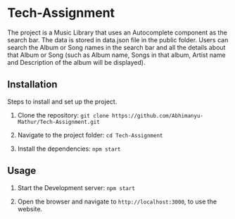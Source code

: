 # Tech-Assignment

The project is a Music Library that uses an Autocomplete component as the search bar. The data is stored in data.json file in the public folder. Users can search the Album or Song names in the search bar and all the details about that Album or Song (such as Album name, Songs in that album, Artist name and Description of the album will be displayed). 


## Installation

Steps to install and set up the project.

1. Clone the repository:
   `git clone https://github.com/Abhimanyu-Mathur/Tech-Assignment.git`
   
2. Navigate to the project folder:
   `cd Tech-Assignment`
   
3. Install the dependencies:
   `npm start`


## Usage

1. Start the Development server:
   `npm start`

2. Open the browser and navigate to `http://localhost:3000`, to use the website.
